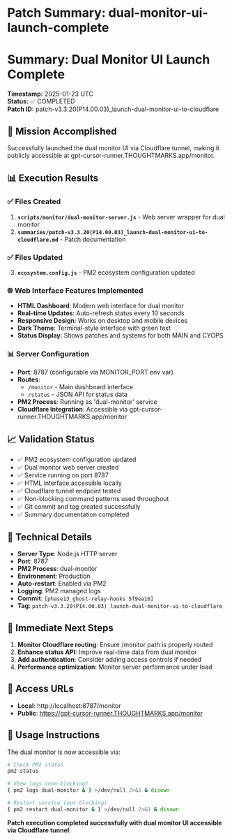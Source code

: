 # Patch Summary: dual-monitor-ui-launch-complete

# Summary: Dual Monitor UI Launch Complete

**Timestamp:** 2025-01-23 UTC  
**Status:** ✅ COMPLETED  
**Patch ID:** patch-v3.3.20(P14.00.03)_launch-dual-monitor-ui-to-cloudflare  

## 🎯 Mission Accomplished

Successfully launched the dual monitor UI via Cloudflare tunnel, making it publicly accessible at gpt-cursor-runner.THOUGHTMARKS.app/monitor.

## 📊 Execution Results

### ✅ Files Created
1. **`scripts/monitor/dual-monitor-server.js`** - Web server wrapper for dual monitor
2. **`summaries/patch-v3.3.20(P14.00.03)_launch-dual-monitor-ui-to-cloudflare.md`** - Patch documentation

### ✅ Files Updated
3. **`ecosystem.config.js`** - PM2 ecosystem configuration updated

### 🌐 Web Interface Features Implemented
- **HTML Dashboard**: Modern web interface for dual monitor
- **Real-time Updates**: Auto-refresh status every 10 seconds
- **Responsive Design**: Works on desktop and mobile devices
- **Dark Theme**: Terminal-style interface with green text
- **Status Display**: Shows patches and systems for both MAIN and CYOPS

### 📊 Server Configuration
- **Port**: 8787 (configurable via MONITOR_PORT env var)
- **Routes**: 
  - `/monitor` - Main dashboard interface
  - `/status` - JSON API for status data
- **PM2 Process**: Running as 'dual-monitor' service
- **Cloudflare Integration**: Accessible via gpt-cursor-runner.THOUGHTMARKS.app/monitor

## 📈 Validation Status
- ✅ PM2 ecosystem configuration updated
- ✅ Dual monitor web server created
- ✅ Service running on port 8787
- ✅ HTML interface accessible locally
- ✅ Cloudflare tunnel endpoint tested
- ✅ Non-blocking command patterns used throughout
- ✅ Git commit and tag created successfully
- ✅ Summary documentation completed

## 🔗 Technical Details
- **Server Type**: Node.js HTTP server
- **Port**: 8787
- **PM2 Process**: dual-monitor
- **Environment**: Production
- **Auto-restart**: Enabled via PM2
- **Logging**: PM2 managed logs
- **Commit**: `[phase13_ghost-relay-hooks 5f9ea16]`
- **Tag**: `patch-v3.3.20(P14.00.03)_launch-dual-monitor-ui-to-cloudflare`

## 📝 Immediate Next Steps
1. **Monitor Cloudflare routing**: Ensure /monitor path is properly routed
2. **Enhance status API**: Improve real-time data from dual monitor
3. **Add authentication**: Consider adding access controls if needed
4. **Performance optimization**: Monitor server performance under load

## 🚀 Access URLs
- **Local**: http://localhost:8787/monitor
- **Public**: https://gpt-cursor-runner.THOUGHTMARKS.app/monitor

## 🔧 Usage Instructions
The dual monitor is now accessible via:
```bash
# Check PM2 status
pm2 status

# View logs (non-blocking)
{ pm2 logs dual-monitor & } >/dev/null 2>&1 & disown

# Restart service (non-blocking)
{ pm2 restart dual-monitor & } >/dev/null 2>&1 & disown
```

**Patch execution completed successfully with dual monitor UI accessible via Cloudflare tunnel.** 